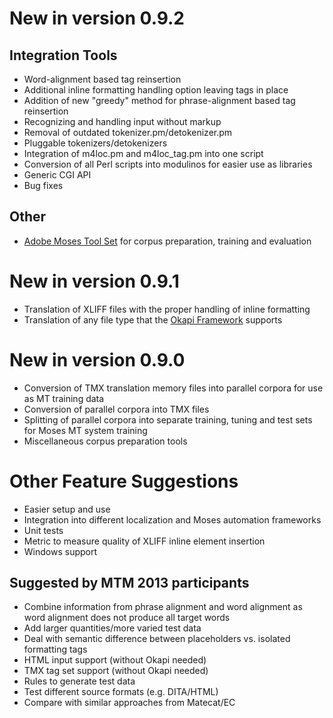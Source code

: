 # New in version 0.9.2 #

## Integration Tools ##
  * Word-alignment based tag reinsertion
  * Additional inline formatting handling option leaving tags in place
  * Addition of new "greedy" method for phrase-alignment based tag reinsertion
  * Recognizing and handling input without markup
  * Removal of outdated tokenizer.pm/detokenizer.pm
  * Pluggable tokenizers/detokenizers
  * Integration of m4loc.pm and m4loc\_tag.pm into one script
  * Conversion of all Perl scripts into modulinos for easier use as libraries
  * Generic CGI API
  * Bug fixes

## Other ##
  * [Adobe Moses Tool Set](TOCAMT.md) for corpus preparation, training and evaluation

# New in version 0.9.1 #
  * Translation of XLIFF files with the proper handling of inline formatting
  * Translation of any file type that the [Okapi Framework](http://okapi.opentag.com) supports

# New in version 0.9.0 #
  * Conversion of TMX translation memory files into parallel corpora for use as MT training data
  * Conversion of parallel corpora into TMX files
  * Splitting of parallel corpora into separate training, tuning and test sets for Moses MT system training
  * Miscellaneous corpus preparation tools

# Other Feature Suggestions #
  * Easier setup and use
  * Integration into different localization and Moses automation frameworks
  * Unit tests
  * Metric to measure quality of XLIFF inline element insertion
  * Windows support
## Suggested by MTM 2013 participants ##
  * Combine information from phrase alignment and word alignment as word     alignment does not produce all target words
  * Add larger quantities/more varied test data
  * Deal with semantic difference between placeholders vs. isolated formatting tags
  * HTML input support (without Okapi needed)
  * TMX tag set support (without Okapi needed)
  * Rules to generate test data
  * Test different source formats (e.g. DITA/HTML)
  * Compare with similar approaches from Matecat/EC